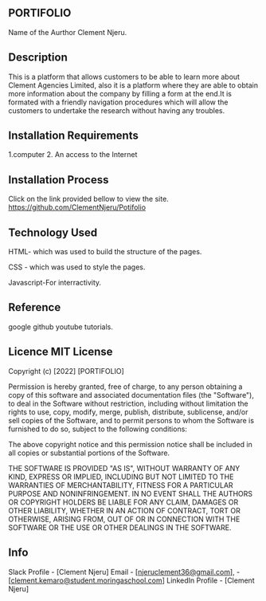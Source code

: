 ## PORTIFOLIO

Name of the Aurthor
Clement Njeru.

## Description
This is a platform that allows customers to be able to learn more about Clement Agencies Limited, also it is a platform where they are able to obtain more information about the company by filling a form at the end.It is formated with a friendly navigation procedures which will allow the customers to undertake the research without having any troubles.

## Installation Requirements
1.computer 2. An access to the Internet

## Installation Process
Click on the link provided bellow to view the site. https://github.com/ClementNjeru/Potifolio

## Technology Used
HTML- which was used to build the structure of the pages.

CSS - which was used to style the pages.

Javascript-For interractivity.

## Reference
google github youtube tutorials.

## Licence MIT License
Copyright (c) [2022] [PORTIFOLIO]

Permission is hereby granted, free of charge, to any person obtaining a copy of this software and associated documentation files (the "Software"), to deal in the Software without restriction, including without limitation the rights to use, copy, modify, merge, publish, distribute, sublicense, and/or sell copies of the Software, and to permit persons to whom the Software is furnished to do so, subject to the following conditions:

The above copyright notice and this permission notice shall be included in all copies or substantial portions of the Software.

THE SOFTWARE IS PROVIDED "AS IS", WITHOUT WARRANTY OF ANY KIND, EXPRESS OR IMPLIED, INCLUDING BUT NOT LIMITED TO THE WARRANTIES OF MERCHANTABILITY, FITNESS FOR A PARTICULAR PURPOSE AND NONINFRINGEMENT. IN NO EVENT SHALL THE AUTHORS OR COPYRIGHT HOLDERS BE LIABLE FOR ANY CLAIM, DAMAGES OR OTHER LIABILITY, WHETHER IN AN ACTION OF CONTRACT, TORT OR OTHERWISE, ARISING FROM, OUT OF OR IN CONNECTION WITH THE SOFTWARE OR THE USE OR OTHER DEALINGS IN THE SOFTWARE.

## Info
Slack Profile - [Clement Njeru] Email - [njeruclement36@gmail.com], - [clement.kemaro@student.moringaschool.com] LinkedIn Profile - [Clement Njeru]